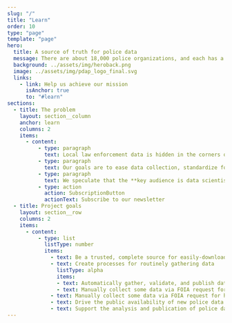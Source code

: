 ```yaml
---
slug: "/"
title: "Learn"
order: 10
type: "page"
template: "page"
hero:
  title: A source of truth for police data
  message: There are about 18,000 police organizations, and each has a unique way to data public. This means that, effectively, the data is not public. We can make it public by consolidating it.
  background: ../assets/img/heroback.png
  image: ../assets/img/pdap_logo_final.svg
  links:
    - link: Help us achieve our mission
      isAnchor: true
      to: "#learn"
sections:
  - title: The problem
    layout: section__column
    anchor: learn
    columns: 2
    items:
      - content:
          - type: paragraph
            text: Local law enforcement data is hidden in the corners of the internet, obfuscated by bureaucracy, and only accessible via low quality user experiences. It's difficult for data scientists, journalists, and ordinary citizens to access, consolidate, and use the data. The simple act of collecting the data in one place creates an **unprecedented starting point for full-scale analysis** of our criminal justice system.
          - type: paragraph
            text: Our goals are to ease data collection, standardize formats from disparate sources, store the data to archival standards, and facilitate open source software analytics. Our data is publicly available, free of charge.
          - type: paragraph
            text: We speculate that the **key audience is data scientists and journalists**. They do the analysis, and are the critical channel for information to flow from police organizations to policymakers and the general public. The platform will also benefit broader swathes of the population, such as academics, government oversight bodies, elected officials, and the law enforcement agencies themselves.
          - type: action
            action: SubscriptionButton
            actionText: Subscribe to our newsletter
  - title: Project goals
    layout: section__row
    columns: 2
    items:
      - content:
          - type: list
            listType: number
            items:
              - text: Be a trusted, complete source for easily-downloadable police data
              - text: Create processes for routinely gathering data
                listType: alpha
                items:
                - text: Automatically gather, validate, and publish data from some sources
                - text: Manually collect some data via FOIA request for human-powered validation and publishing
              - text: Manually collect some data via FOIA request for human-powered validation and publishing
              - text: Drive the public availability of new police data by identifying gaps in the data landscape
              - text: Support the analysis and publication of police data by journalists, citizens, and law enforcement agencies
---
```

